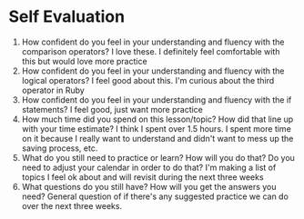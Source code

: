 # Self Evaluation

1. How confident do you feel in your understanding and fluency with the comparison operators?
I love these. I definitely feel comfortable with this but would love more practice
1. How confident do you feel in your understanding and fluency with the logical operators?
I feel good about this. I'm curious about the third operator in Ruby
1. How confident do you feel in your understanding and fluency with the if statements? I feel good, just want more practice
1. How much time did you spend on this lesson/topic? How did that line up with your time estimate? I think I spent over 1.5 hours. I spent more time on it because I really want to understand and didn't want to mess up the saving process, etc.
1. What do you still need to practice or learn? How will you do that? Do you need to adjust your calendar in order to do that? I'm making a list of topics I feel ok about and will revisit during the next three weeks
1. What questions do you still have? How will you get the answers you need?
General question of if there's any suggested practice we can do over the next three weeks.
